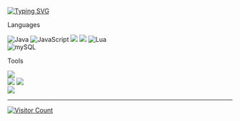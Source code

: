 

<a href="https://git.io/typing-svg"><img src="https://readme-typing-svg.demolab.com?font=Open+Sans&weight=600&size=25&letterSpacing=0.025em&duration=3500&pause=1500&color=F7F7F7&width=435&height=40&lines=Hi+There!+%F0%9F%A4%9A;I'm+Santiago+Gavil%C3%A1n+%F0%9F%A7%91%E2%80%8D%F0%9F%92%BB;Computer+Engineering+Student+%F0%9F%A7%91%E2%80%8D%F0%9F%92%BB" alt="Typing SVG" /></a>

<p>Languages</p>
<div>
    <img src="https://img.shields.io/badge/java-%23ED8B00.svg?style=for-the-badge&logo=openjdk&logoColor=white" alt="Java">
    <img src="https://img.shields.io/badge/javascript-%23323330.svg?style=for-the-badge&logo=javascript&logoColor=%23F7DF1E" alt="JavaScript">
    <img src="https://img.shields.io/badge/C%2B%2B-00599C?style=for-the-badge&logo=c%2B%2B&logoColor=white">
    <img src="https://img.shields.io/badge/Python-FFD43B?style=for-the-badge&logo=python&logoColor=blue">
    <img src="https://img.shields.io/badge/lua-%232C2D72.svg?style=for-the-badge&logo=lua&logoColor=white" alt="Lua">
</div>
<div>
    <img src="https://img.shields.io/badge/MySQL-005C84?style=for-the-badge&logo=mysql&logoColor=white" alt="mySQL">
</div>
<p>Tools</p>
<div>
     <img src="https://img.shields.io/badge/NeoVim-%2357A143.svg?&style=for-the-badge&logo=neovim&logoColor=white">
</div>
<div>
     <img src="https://img.shields.io/badge/gradle-02303A?style=for-the-badge&logo=gradle&logoColor=white">
     <img src="https://img.shields.io/badge/apache_maven-C71A36?style=for-the-badge&logo=apachemaven&logoColor=white">
</div>
<div>
     <img src="https://img.shields.io/badge/CISCO-1BA0D7?style=for-the-badge&logo=cisco&logoColor=white)](https://img.shields.io/badge/CISCO-1BA0D7?style=for-the-badge&logo=cisco&logoColor=white">
</div>
<hr>
<a href="https://visitcount.itsvg.in">
    <img src="https://visitcount.itsvg.in/api?id=Gavilan-S&icon=5&color=0" alt="Visitor Count">
</a>

